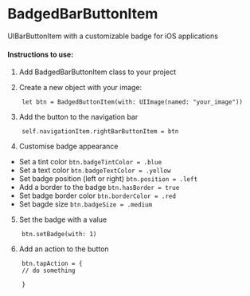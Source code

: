 # BadgedBarButtonItem

UIBarButtonItem with a customizable badge for iOS applications


#### Instructions to use:
1. Add BadgedBarButtonItem class to your project

2. Create a new object with your image:

```
    let btn = BadgedButtonItem(with: UIImage(named: "your_image"))
```

3. Add the button to the navigation bar

```
    self.navigationItem.rightBarButtonItem = btn
```

4. Customise badge appearance

 - Set a tint color ```btn.badgeTintColor = .blue```
 - Set a text color ```btn.badgeTextColor = .yellow```
 - Set badge position (left or right) ```btn.position = .left```
 - Add a border to the badge ```btn.hasBorder = true```
 - Set badge border color ```btn.borderColor = .red```
 - Set bagde size ```btn.badgeSize = .medium```
 
5. Set the badge with a value 

```
    btn.setBadge(with: 1)
```

6. Add an action to the button

```
    btn.tapAction = {
    // do something
        
    }
```
